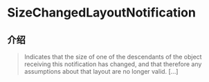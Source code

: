 # SizeChangedLayoutNotification

## 介绍

> Indicates that the size of one of the descendants of the object receiving this notification has changed, and that therefore any assumptions about that layout are no longer valid. [...]
